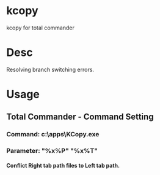 # kcopy
kcopy for total commander

# Desc
Resolving branch switching errors. 

# Usage 
## Total Commander - Command Setting
### Command: c:\apps\KCopy.exe
### Parameter: "%x%P\" "%x%T\"
#### Conflict Right tab path files to Left tab path.
